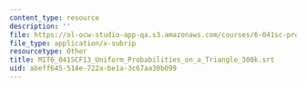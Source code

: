 ```yaml
---
content_type: resource
description: ''
file: https://ol-ocw-studio-app-qa.s3.amazonaws.com/courses/6-041sc-probabilistic-systems-analysis-and-applied-probability-fall-2013/abeff645514e722abe1a3c67aa30b099_MIT6_041SCF13_Uniform_Probabilities_on_a_Triangle_300k.srt
file_type: application/x-subrip
resourcetype: Other
title: MIT6_041SCF13_Uniform_Probabilities_on_a_Triangle_300k.srt
uid: abeff645-514e-722a-be1a-3c67aa30b099
---
```

